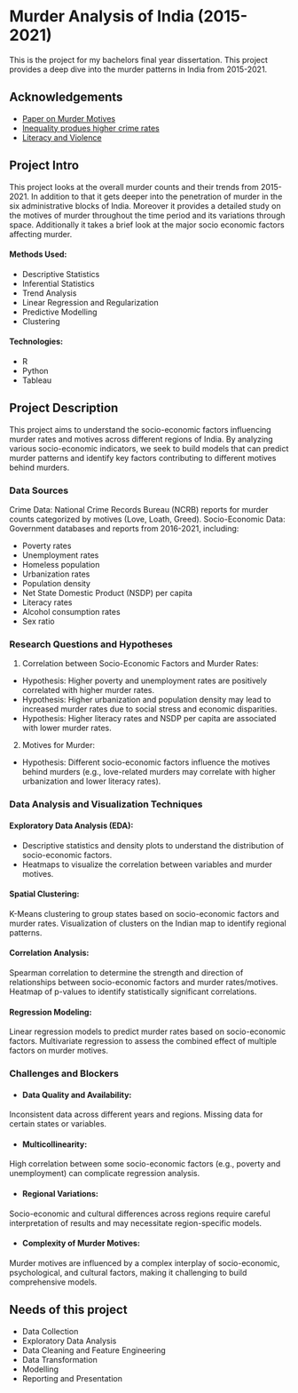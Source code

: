 
# Murder Analysis of India (2015-2021)

This is the project for my bachelors final year dissertation. This project provides a deep dive into the murder patterns in India from 2015-2021.



## Acknowledgements

 - [Paper on Murder Motives](https://www.crimeandjustice.org.uk/sites/crimeandjustice.org.uk/files/09627250608553401.pdf)
 - [Inequality produes higher crime rates](https://www.nature.com/articles/s41598-020-80897-8)
 - [Literacy and Violence](https://link.springer.com/article/10.1007/BF01466315)

## Project Intro

This project looks at the overall murder counts and their trends from 2015-2021. In addition to that it gets deeper into the penetration of murder in the six administrative blocks of India. Moreover it provides a detailed study on the motives of murder throughout the time period and its variations through space. Additionally it takes a brief look at the major socio economic factors affecting murder.

#### Methods Used:

* Descriptive Statistics
* Inferential Statistics
* Trend Analysis
* Linear Regression and Regularization
* Predictive Modelling
* Clustering

#### Technologies:

- R
- Python
- Tableau




## Project Description

This project aims to understand the socio-economic factors influencing murder rates and motives across different regions of India. By analyzing various socio-economic indicators, we seek to build models that can predict murder patterns and identify key factors contributing to different motives behind murders.

### Data Sources
Crime Data: National Crime Records Bureau (NCRB) reports for murder counts categorized by motives (Love, Loath, Greed).
Socio-Economic Data: Government databases and reports from 2016-2021, including:
- Poverty rates
- Unemployment rates
- Homeless population
- Urbanization rates
- Population density
- Net State Domestic Product (NSDP) per capita
- Literacy rates
- Alcohol consumption rates
- Sex ratio
### Research Questions and Hypotheses
1. Correlation between Socio-Economic Factors and Murder Rates:

- Hypothesis: Higher poverty and unemployment rates are positively correlated with higher murder rates.
- Hypothesis: Higher urbanization and population density may lead to increased murder rates due to social stress and economic disparities.
- Hypothesis: Higher literacy rates and NSDP per capita are associated with lower murder rates.
2. Motives for Murder:

- Hypothesis: Different socio-economic factors influence the motives behind murders (e.g., love-related murders may correlate with higher urbanization and lower literacy rates).
### Data Analysis and Visualization Techniques
#### Exploratory Data Analysis (EDA):

- Descriptive statistics and density plots to understand the distribution of socio-economic factors.
- Heatmaps to visualize the correlation between variables and murder motives.
#### Spatial Clustering:

K-Means clustering to group states based on socio-economic factors and murder rates.
Visualization of clusters on the Indian map to identify regional patterns.

#### Correlation Analysis:

Spearman correlation to determine the strength and direction of relationships between socio-economic factors and murder rates/motives.
Heatmap of p-values to identify statistically significant correlations.

#### Regression Modeling:

Linear regression models to predict murder rates based on socio-economic factors.
Multivariate regression to assess the combined effect of multiple factors on murder motives.

### Challenges and Blockers

- #### Data Quality and Availability:

Inconsistent data across different years and regions.
Missing data for certain states or variables.
- #### Multicollinearity:

High correlation between some socio-economic factors (e.g., poverty and unemployment) can complicate regression analysis.
- #### Regional Variations:

Socio-economic and cultural differences across regions require careful interpretation of results and may necessitate region-specific models.
- #### Complexity of Murder Motives:

Murder motives are influenced by a complex interplay of socio-economic, psychological, and cultural factors, making it challenging to build comprehensive models.


## Needs of this project

- Data Collection 
- Exploratory Data Analysis
- Data Cleaning and Feature Engineering
- Data Transformation
- Modelling
- Reporting and Presentation



